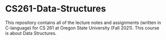 # CS261-Data-Structures
This repository contains all of the lecture notes and assignments (written in C-language) for CS 261 at Oregon State University (Fall 2021). This course is about Data Structures.
